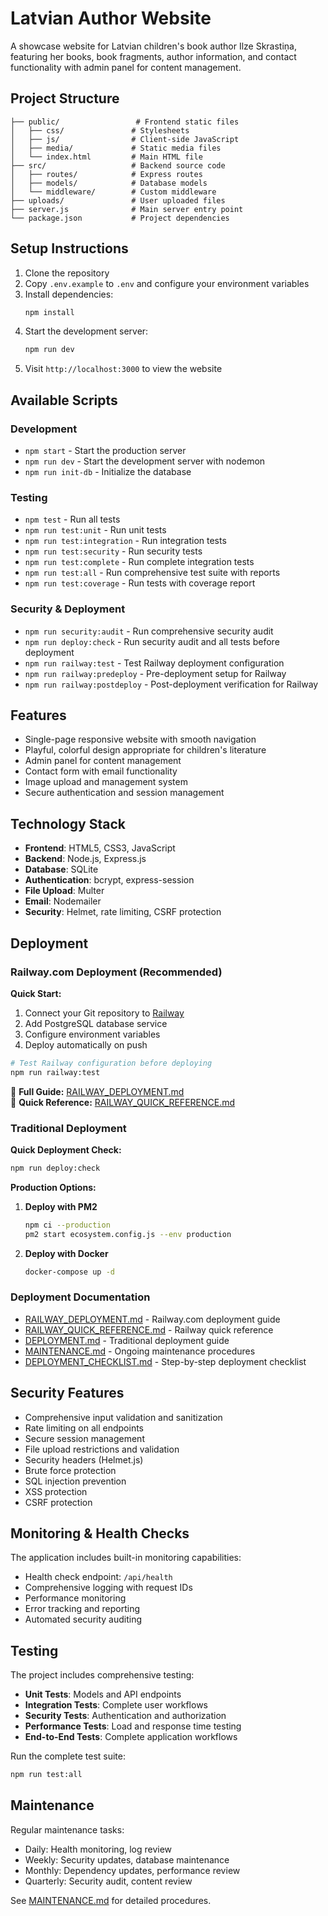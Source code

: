 # Latvian Author Website

A showcase website for Latvian children's book author Ilze Skrastiņa, featuring her books, book fragments, author information, and contact functionality with admin panel for content management.

## Project Structure

```
├── public/                 # Frontend static files
│   ├── css/               # Stylesheets
│   ├── js/                # Client-side JavaScript
│   ├── media/             # Static media files
│   └── index.html         # Main HTML file
├── src/                   # Backend source code
│   ├── routes/            # Express routes
│   ├── models/            # Database models
│   └── middleware/        # Custom middleware
├── uploads/               # User uploaded files
├── server.js              # Main server entry point
└── package.json           # Project dependencies
```

## Setup Instructions

1. Clone the repository
2. Copy `.env.example` to `.env` and configure your environment variables
3. Install dependencies:
   ```bash
   npm install
   ```
4. Start the development server:
   ```bash
   npm run dev
   ```
5. Visit `http://localhost:3000` to view the website

## Available Scripts

### Development
- `npm start` - Start the production server
- `npm run dev` - Start the development server with nodemon
- `npm run init-db` - Initialize the database

### Testing
- `npm test` - Run all tests
- `npm run test:unit` - Run unit tests
- `npm run test:integration` - Run integration tests
- `npm run test:security` - Run security tests
- `npm run test:complete` - Run complete integration tests
- `npm run test:all` - Run comprehensive test suite with reports
- `npm run test:coverage` - Run tests with coverage report

### Security & Deployment
- `npm run security:audit` - Run comprehensive security audit
- `npm run deploy:check` - Run security audit and all tests before deployment
- `npm run railway:test` - Test Railway deployment configuration
- `npm run railway:predeploy` - Pre-deployment setup for Railway
- `npm run railway:postdeploy` - Post-deployment verification for Railway

## Features

- Single-page responsive website with smooth navigation
- Playful, colorful design appropriate for children's literature
- Admin panel for content management
- Contact form with email functionality
- Image upload and management system
- Secure authentication and session management

## Technology Stack

- **Frontend**: HTML5, CSS3, JavaScript
- **Backend**: Node.js, Express.js
- **Database**: SQLite
- **Authentication**: bcrypt, express-session
- **File Upload**: Multer
- **Email**: Nodemailer
- **Security**: Helmet, rate limiting, CSRF protection

## Deployment

### Railway.com Deployment (Recommended)

**Quick Start:**
1. Connect your Git repository to [Railway](https://railway.app)
2. Add PostgreSQL database service
3. Configure environment variables
4. Deploy automatically on push

```bash
# Test Railway configuration before deploying
npm run railway:test
```

📖 **Full Guide:** [RAILWAY_DEPLOYMENT.md](RAILWAY_DEPLOYMENT.md)  
🚀 **Quick Reference:** [RAILWAY_QUICK_REFERENCE.md](RAILWAY_QUICK_REFERENCE.md)

### Traditional Deployment

**Quick Deployment Check:**
```bash
npm run deploy:check
```

**Production Options:**

1. **Deploy with PM2**
   ```bash
   npm ci --production
   pm2 start ecosystem.config.js --env production
   ```

2. **Deploy with Docker**
   ```bash
   docker-compose up -d
   ```

### Deployment Documentation
- [RAILWAY_DEPLOYMENT.md](RAILWAY_DEPLOYMENT.md) - Railway.com deployment guide
- [RAILWAY_QUICK_REFERENCE.md](RAILWAY_QUICK_REFERENCE.md) - Railway quick reference
- [DEPLOYMENT.md](DEPLOYMENT.md) - Traditional deployment guide
- [MAINTENANCE.md](MAINTENANCE.md) - Ongoing maintenance procedures
- [DEPLOYMENT_CHECKLIST.md](DEPLOYMENT_CHECKLIST.md) - Step-by-step deployment checklist

## Security Features

- Comprehensive input validation and sanitization
- Rate limiting on all endpoints
- Secure session management
- File upload restrictions and validation
- Security headers (Helmet.js)
- Brute force protection
- SQL injection prevention
- XSS protection
- CSRF protection

## Monitoring & Health Checks

The application includes built-in monitoring capabilities:

- Health check endpoint: `/api/health`
- Comprehensive logging with request IDs
- Performance monitoring
- Error tracking and reporting
- Automated security auditing

## Testing

The project includes comprehensive testing:

- **Unit Tests**: Models and API endpoints
- **Integration Tests**: Complete user workflows
- **Security Tests**: Authentication and authorization
- **Performance Tests**: Load and response time testing
- **End-to-End Tests**: Complete application workflows

Run the complete test suite:
```bash
npm run test:all
```

## Maintenance

Regular maintenance tasks:
- Daily: Health monitoring, log review
- Weekly: Security updates, database maintenance
- Monthly: Dependency updates, performance review
- Quarterly: Security audit, content review

See [MAINTENANCE.md](MAINTENANCE.md) for detailed procedures.